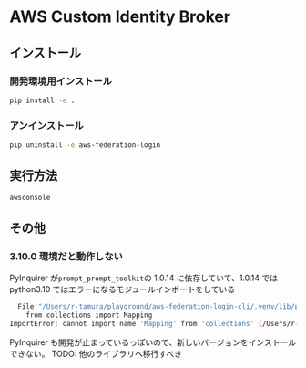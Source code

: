 # AWS Custom Identity Broker

## インストール

### 開発環境用インストール

```sh
pip install -e .
```

### アンインストール

```sh
pip uninstall -e aws-federation-login
```

## 実行方法

```sh
awsconsole
```

## その他

### 3.10.0 環境だと動作しない

PyInquirer が`prompt_prompt_toolkit`の 1.0.14 に依存していて、1.0.14 では python3.10 ではエラーになるモジュールインポートをしている

```sh
  File "/Users/r-tamura/playground/aws-federation-login-cli/.venv/lib/python3.10/site-packages/prompt_toolkit/styles/from_dict.py", line 9, in <module>
    from collections import Mapping
ImportError: cannot import name 'Mapping' from 'collections' (/Users/r-tamura/.anyenv/envs/pyenv/versions/3.10.0/lib/python3.10/collections/__init__.py)
```

PyInquirer も開発が止まっているっぽいので、新しいバージョンをインストールできない。
TODO: 他のライブラリへ移行すべき
